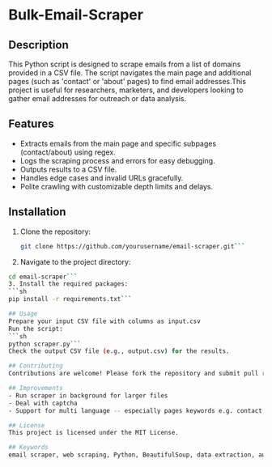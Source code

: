 # Bulk-Email-Scraper

## Description
This Python script is designed to scrape emails from a list of domains provided in a CSV file. The script navigates the main page and additional pages (such as 'contact' or 'about' pages) to find email addresses.This project is useful for researchers, marketers, and developers looking to gather email addresses for outreach or data analysis.

## Features
- Extracts emails from the main page and specific subpages (contact/about) using regex.
- Logs the scraping process and errors for easy debugging.
- Outputs results to a CSV file.
- Handles edge cases and invalid URLs gracefully.
- Polite crawling with customizable depth limits and delays.

## Installation
1. Clone the repository:
   ```sh
   git clone https://github.com/yourusername/email-scraper.git```
2. Navigate to the project directory:
```sh
cd email-scraper```
3. Install the required packages:
```sh
pip install -r requirements.txt```

## Usage
Prepare your input CSV file with columns as input.csv
Run the script:
```sh
python scraper.py```
Check the output CSV file (e.g., output.csv) for the results.

## Contributing
Contributions are welcome! Please fork the repository and submit pull requests. 

## Improvements
- Run scraper in background for larger files
- Deal with captcha
- Support for multi language -- especially pages keywords e.g. contact, about

## License
This project is licensed under the MIT License.

## Keywords
email scraper, web scraping, Python, BeautifulSoup, data extraction, automated scraping, contact information, email extraction, public repository, open source, domain scraping.
